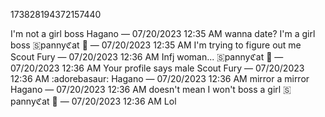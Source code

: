 173828194372157440

I'm not a girl boss
Hagano — 07/20/2023 12:35 AM
wanna date?
I'm a girl boss
🇸pannyℭat 🪻 — 07/20/2023 12:35 AM
I'm trying to figure out me
Scout Fury — 07/20/2023 12:36 AM
Infj woman...
🇸pannyℭat 🪻 — 07/20/2023 12:36 AM
Your profile says male
Scout Fury — 07/20/2023 12:36 AM
:adorebasaur:
Hagano — 07/20/2023 12:36 AM
mirror a mirror
Hagano — 07/20/2023 12:36 AM
doesn't mean I won't boss a girl
🇸pannyℭat 🪻 — 07/20/2023 12:36 AM
Lol